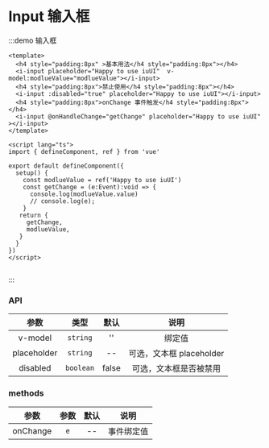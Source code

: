 # Input 输入框

:::demo 输入框

```vue
<template>
  <h4 style="padding:8px" >基本用法</h4 style="padding:8px"></h4>
  <i-input placeholder="Happy to use iuUI"  v-model:modlueValue="modlueValue"></i-input>
  <h4 style="padding:8px">禁止使用</h4 style="padding:8px"></h4>
  <i-input :disabled="true" placeholder="Happy to use iuUI"></i-input>
  <h4 style="padding:8px">onChange 事件触发</h4 style="padding:8px"></h4>
  <i-input @onHandleChange="getChange" placeholder="Happy to use iuUI" ></i-input>
</template>

<script lang="ts">
import { defineComponent, ref } from 'vue'

export default defineComponent({
  setup() {
    const modlueValue = ref('Happy to use iuUI')
    const getChange = (e:Event):void => {
      console.log(modlueValue.value)
      // console.log(e);
    }
   return {
     getChange,
     modlueValue,
   }
  }
})
</script>


```

:::

### API

|    参数     |   类型    | 默认  |           说明           |
| :---------: | :-------: | :---: | :----------------------: |
|   v-model   | `string`  |  ''   |          绑定值          |
| placeholder | `string`  |  --   | 可选，文本框 placeholder |    
|  disabled   | `boolean` | false |  可选，文本框是否被禁用  |

### methods

|   参数   | 参数 | 默认 |    说明    |
| :------: | :--: | :--: | :--------: |
| onChange | `e`  |  --  | 事件绑定值 |
